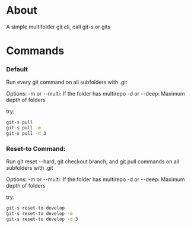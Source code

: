 # About
A simple multifolder git cli, call git-s or gits

# Commands

### Default
Run every git command on all subfolders with .git 

Options:
-m or --multi: If the folder has multirepo
-d or --deep: Maximum depth of folders

try:
```Bash
git-s pull
git-s pull -m
git-s pull -d 3
```

### Reset-to Command: 
Run git reset --hard, git checkout branch, and git pull commands on all subfolders with .git

Options:
-m or --multi: If the folder has multirepo
-d or --deep: Maximum depth of folders

try:
```Bash
git-s reset-to develop
git-s reset-to develop -m
git-s reset-to develop -d 3
```